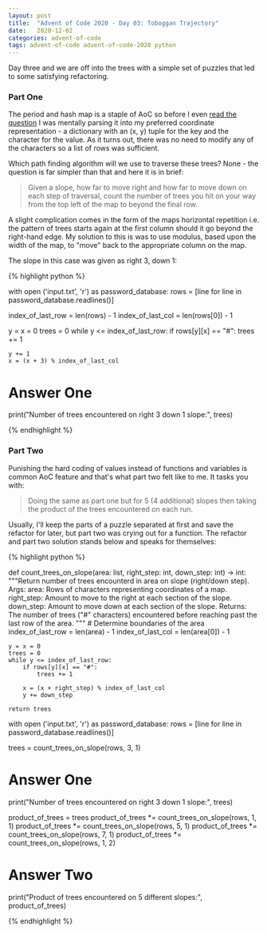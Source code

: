 ```yaml
---
layout: post
title:  "Advent of Code 2020 - Day 03: Toboggan Trajectory"
date:   2020-12-02 
categories: advent-of-code
tags: advent-of-code advent-of-code-2020 python
---
```


Day three and we are off into the trees with a simple set of puzzles that
led to some satisfying refactoring.

### Part One

The period and hash map is a staple of AoC so before I even
[read the question](https://adventofcode.com/2020/day/3) I was
mentally parsing it into my preferred coordinate representation - a dictionary
with an (x, y) tuple for the key and the character for the value. As it turns
out, there was no need to modify any of the characters so a list of rows was
sufficient.

Which path finding algorithm will we use to traverse these trees? None - the
question is far simpler than that and here it is in brief:

> Given a slope, how far to move right and how far to move down on each step
of traversal, count the number of trees you hit on your way from the top left
of the map to beyond the final row.

A slight complication comes in the form of the maps horizontal repetition i.e.
the pattern of trees starts again at the first column should it go beyond the
right-hand edge. My solution to this is was to use modulus, based upon the
width of the map, to "move" back to the appropriate column on the map.

The slope in this case was given as right 3, down 1:

{% highlight python %}

with open ('input.txt', 'r') as password_database:
    rows = [line for line in password_database.readlines()]

index_of_last_row = len(rows) - 1
index_of_last_col = len(rows[0]) - 1

y = x = 0
trees = 0
while y <= index_of_last_row:
    if rows[y][x] == "#":
        trees += 1

    y += 1
    x = (x + 3) % index_of_last_col

# Answer One
print("Number of trees encountered on right 3 down 1 slope:", trees)

{% endhighlight %}

### Part Two

Punishing the hard coding of values instead of functions and variables is
common AoC feature and that's what part two felt like to me. It tasks you with:

> Doing the same as part one but for 5 (4 additional) slopes then taking the
product of the trees encountered on each run.

Usually, I'll keep the parts of a puzzle separated at first and save the
refactor for later, but part two was crying out for a function. The refactor
and part two solution stands below and speaks for themselves:

{%  highlight python %}

def count_trees_on_slope(area: list, right_step: int, down_step: int) -> int:
    """Return number of trees encounterd in area on slope (right/down step).
    Args:
        area: Rows of characters representing coordinates of a map.
        right_step: Amount to move to the right at each section of the slope.
        down_step: Amount to move down at each section of the slope.
    Returns:
        The number of trees ("#" characters) encountered before reaching past
        the last row of the area.
    """
    # Determine boundaries of the area
    index_of_last_row = len(area) - 1
    index_of_last_col = len(area[0]) - 1

    y = x = 0
    trees = 0
    while y <= index_of_last_row:
        if rows[y][x] == "#":
            trees += 1

        x = (x + right_step) % index_of_last_col
        y += down_step

    return trees


with open ('input.txt', 'r') as password_database:
    rows = [line for line in password_database.readlines()]

trees = count_trees_on_slope(rows, 3, 1)

# Answer One
print("Number of trees encountered on right 3 down 1 slope:", trees)

product_of_trees = trees
product_of_trees *= count_trees_on_slope(rows, 1, 1)
product_of_trees *= count_trees_on_slope(rows, 5, 1)
product_of_trees *= count_trees_on_slope(rows, 7, 1)
product_of_trees *= count_trees_on_slope(rows, 1, 2)

# Answer Two
print("Product of trees encountered on 5 different slopes:", product_of_trees)

{% endhighlight %}
